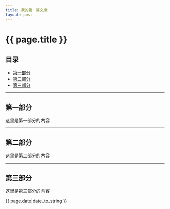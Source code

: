 ```yaml
---
title: 我的第一篇文章
layout: post
---
```


# {{ page.title }}

## 目录
+ [第一部分](#partI)
+ [第二部分](#partII)
+ [第三部分](#partIII)

----------------------------------

## 第一部分
 
这里是第一部分的内容

----------------------------------

## 第二部分
 
这里是第二部分的内容

----------------------------------

## 第三部分
 
这里是第三部分的内容

{{ page.date|date_to_string }}